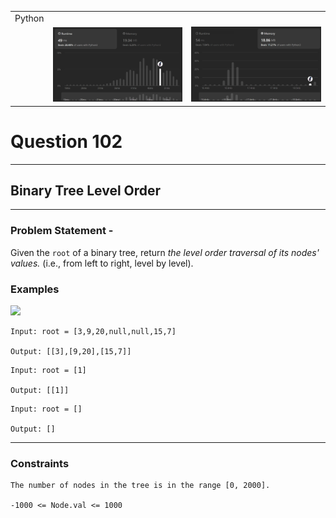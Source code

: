 ||||
|---|---|---|
|Python|
||<img src = 'https://raw.githubusercontent.com/ayush7823/sample-/main/Binary-Tree-Level-Order-Traversal-LeetCode.png' width = 400>|<img src = 'https://raw.githubusercontent.com/ayush7823/sample-/main/Binary-Tree-Level-Order-Traversal-LeetCode%20(1).png' width = 400>


# Question 102
****
## Binary Tree Level Order 

****
### Problem Statement -

Given the `root` of a binary tree, return *the level order traversal of its nodes' values.* (i.e., from left to right, level by level).

### Examples
<img src = 'https://assets.leetcode.com/uploads/2021/02/19/tree1.jpg'  width = 400>

```
Input: root = [3,9,20,null,null,15,7]

Output: [[3],[9,20],[15,7]]
```
```
Input: root = [1]

Output: [[1]]
```
```
Input: root = []

Output: []
```
****
### Constraints
```
The number of nodes in the tree is in the range [0, 2000].

-1000 <= Node.val <= 1000
```
